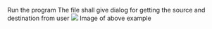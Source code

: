 Run the program
The file shall give dialog for getting the source and destination from user
<img src="astarresult.PNG">
Image of above example

